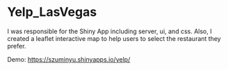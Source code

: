 # Yelp_LasVegas

I was responsible for the Shiny App including server, ui, and css. Also, I created a leaflet interactive map to help users to select the restaurant they prefer. 

Demo:
https://szuminyu.shinyapps.io/yelp/
